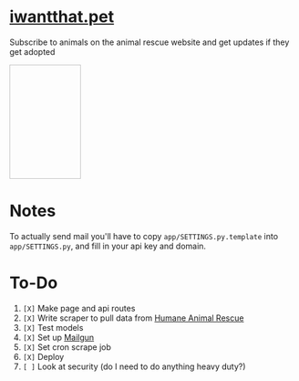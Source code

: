 # [iwantthat.pet](https://iwantthat.pet/)
Subscribe to animals on the animal rescue website and get updates if they get
adopted

<img width="125" height="200" href="static/images/dog.svg">


# Notes
To actually send mail you'll have to copy `app/SETTINGS.py.template` into
`app/SETTINGS.py`, and fill in your api key and domain.


# To-Do
1. `[X]` Make page and api routes
2. `[X]` Write scraper to pull data from [Humane Animal Rescue](https://www.humaneanimalrescue.org/available-pets/)
3. `[X]` Test models
4. `[X]` Set up [Mailgun](https://signup.mailgun.com/new/signup)
5. `[X]` Set cron scrape job
6. `[X]` Deploy
7. `[ ]` Look at security (do I need to do anything heavy duty?)

